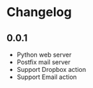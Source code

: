 # Changelog

## 0.0.1

- Python web server
- Postfix mail server
- Support Dropbox action
- Support Email action